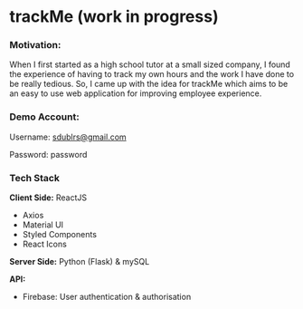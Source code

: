 # trackMe (work in progress)


### Motivation:

When I first started as a high school tutor at a small sized company, I found the experience of having to track my own hours and the work I have done to be really tedious. So, I came up with the idea for trackMe which aims to be an easy to use web application for improving employee experience. 

### **Demo Account:**

Username: sdublrs@gmail.com

Password: password

### Tech Stack

**Client Side:** ReactJS

- Axios
- Material UI
- Styled Components
- React Icons

**Server Side:** Python (Flask) & mySQL

**API:** 

- Firebase: User authentication & authorisation
